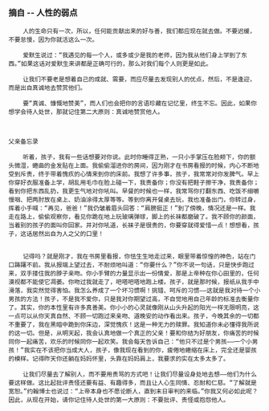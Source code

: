 ### 摘自 -- 人性的弱点

		人的生命只有一次，所以，任何能贡献出来的好与善，我们都应现在就去做。不要迟缓，不要怠慢，因为你就活这么一次。

		爱默生说过：“我遇见的每一个人，或多或少是我的老师，因为我从他们身上学到了东西。”如果这话对爱默生来讲都是正确可行的，那么对我们每个人则更是如此。

		让我们不要老是想着自己的成就、需要，而应尽量去发现别人的优点，然后，不是逢迎，而是出自真诚地去赞赏他们。

		要“真诚、慷慨地赞美”，而人们也会把你的言语珍藏在记忆里，终生不忘。因此，如果你想学会待人处世，那就记住第二大原则：真诚地赞赏他人。
	
	
	
	父亲备忘录

		听着，孩子，我有一些话想要对你说。此时你睡得正熟，一只小手掌压在脸颊下，你的额头微湿，蜷曲的金发贴在上面。我偷偷溜进你的房间，因为刚才在书房看报的时候，内心不断地受到斥责，终于带着愧疚的心情来到你的床前。我想了许多事，孩子，我常常对你发脾气。早上你穿好衣服准备上学，胡乱用毛巾在脸上碰一下，我责备你；你没有把鞋子擦干净，我责备你；看到你把东西乱扔，我更生气地对你吼叫。早餐的时候也一样，我常骂你打翻东西、吃饭不细嚼慢咽、把两肘放在桌上、奶油涂得太厚等等。等到你离开餐桌去玩，我也准备出门，你转过身，挥着小手喊：“再见，爸爸！”我仍皱着眉头回答：“肩膀挺正！”到了傍晚，情况还是一样。我走在路上，偷偷观察你，看见你跪在地上玩玻璃弹球，脚上的长袜都磨破了。我不顾你的颜面，当着别的孩子的面叫你回家。并对你吼道，长袜子是很贵的，你要穿就得爱惜一点！想想看，孩子，这话居然出自为人之父的口里！


		记得吗？就是刚才，我在书房里看报，你怯生生地走过来，眼里带着惊惶的神色，站在门口踌躇不前。我从报端上望过去，不耐烦地叫道：“你要什么？”你不说一句话，只是快步跑过来，双手搂住我的脖子亲吻。你小手臂的力量显示出一份情爱，那是上帝种在你心田里的，任何漠视都不能使它凋萎。你吻过我就走了，吧嗒吧嗒地跑上楼。孩子，就是那时候，报纸从我手中滑落，我突然觉得害怕。我怎么养成了一个坏习惯啊！挑错、呵斥的习惯——这就是我对待一个小男孩的方法！孩子，不是我不爱你，只是我对你期望过高，不自觉地用自己年龄的标准去衡量你了。其实，你的本性里有许多真善美。你小小的心灵就像刚从山头升起的阳光一样无限明亮，这一点可以从你天真自然、不顾一切跑过来亲吻、道晚安的动作看出来。孩子，今晚其余的一切都不重要了，我在黑暗中跪到你床边，深觉愧疚！这是一种无力的赎罪。我知道你未必懂得我所说的这一切。但是，从明天起，我会认真地做一个真正的父亲！要和你结为好朋友，你痛苦的时候同你一起痛苦，欢乐的时候同你一起欢笑。我会每天告诉自己：“他只不过是个男孩——一个小男孩！”我实在不该把你当成大人，孩子，像我现在看到的你，疲倦地蜷缩在床上，完全还是婴孩的模样。记得昨天你还躺在妈妈怀里，头靠在妈妈肩上，我要求的实在太多太多了。

		让我们尽量去了解别人，而不要用责骂的方式吧！让我们尽量设身处地去想——他们为什么要这样做。这比起批评责怪还要有益、有趣得多，而且让人心生同情、忍耐和仁慈。“了解就是宽恕。”约翰博士也说过：“上帝本身也不愿论断人，直到末日审判的来临。”你我又何必如此呢？因此，从现在开始，请你记住待人处世的第一大原则：不要批评、责怪或抱怨他人。